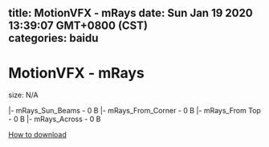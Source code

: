 
title: MotionVFX - mRays
date: Sun Jan 19 2020 13:39:07 GMT+0800 (CST)    
categories: baidu
---

# MotionVFX - mRays
size: N/A
 
 
|- mRays_Sun_Beams - 0 B
|- mRays_From_Corner - 0 B
|- mRays_From Top - 0 B
|- mRays_Across - 0 B

[How to download](https://bpcam.bemobtrk.com/go/2ceec3aa-1ca2-46d6-b9ff-aaa5c184517c?jno=2503)